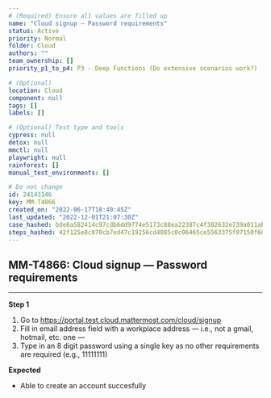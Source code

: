 ```yaml
---
# (Required) Ensure all values are filled up
name: "Cloud signup — Password requirements"
status: Active
priority: Normal
folder: Cloud
authors: ""
team_ownership: []
priority_p1_to_p4: P3 - Deep Functions (Do extensive scenarios work?)

# (Optional)
location: Cloud
component: null
tags: []
labels: []

# (Optional) Test type and tools
cypress: null
detox: null
mmctl: null
playwright: null
rainforest: []
manual_test_environments: []

# Do not change
id: 24143146
key: MM-T4866
created_on: "2022-06-17T18:40:45Z"
last_updated: "2022-12-01T21:07:30Z"
case_hashed: bde6a582414c97cdb6dd9774e5173c88ea22387c4f382632e739a011abce976dd0810d512533f6b483054723da66d550
steps_hashed: 42f125e8c070cb7ed47c19256cd4085c0c06465ce5563375f87150f603abc886bdfb9068cf2a364b4c157254f74ba3eb
---
```


<!-- (Auto-generated) Based on frontmatter's "key" and "name" -->

## MM-T4866: Cloud signup — Password requirements

---

**Step 1**

1. Go to <https://portal.test.cloud.mattermost.com/cloud/signup>
2. Fill in email address field with a workplace address — i.e., not a gmail, hotmail, etc. one —
3. Type in an 8 digit password using a single key as no other requirements are required (e.g., 11111111)

**Expected**

- Able to create an account succesfully
